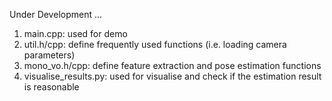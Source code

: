 Under Development ...

1. main.cpp: used for demo
2. util.h/cpp: define frequently used functions (i.e. loading camera parameters)
3. mono_vo.h/cpp: define feature extraction and pose estimation functions
4. visualise_results.py: used for visualise and check if the estimation result is reasonable
